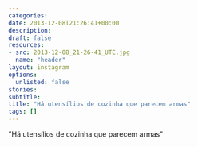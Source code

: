 ```yaml
---
categories:
date: 2013-12-08T21:26:41+00:00
description:
draft: false
resources:
- src: 2013-12-08_21-26-41_UTC.jpg
  name: "header"
layout: instagram
options:
  unlisted: false
stories:
subtitle:
title: "Há utensílios de cozinha que parecem armas"
tags: []
---
```


"Há utensílios de cozinha que parecem armas"
